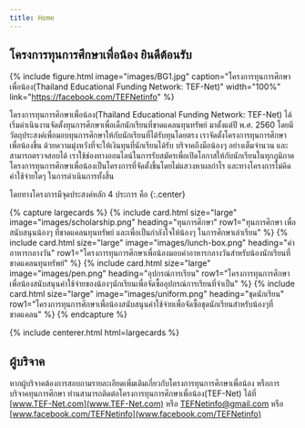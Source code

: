 ```yaml
---
title: Home
---
```


## โครงการทุนการศึกษาเพื่อน้อง ยินดีต้อนรับ

{%
  include figure.html
  image="images/BG1.jpg"
  caption="โครงการทุนการศึกษาเพื่อน้อง(Thailand Educational Funding Network: TEF-Net)"
  width="100%"
  link="https://facebook.com/TEFNetinfo"
%}

โครงการทุนการศึกษาเพื่อน้อง(Thailand Educational Funding Network: TEF-Net) ได้เริ่มดำเนินงานจัดตั้งทุนการศึกษาเพื่อเด็กนักเรียนที่ขาดแคลนทุนทรัพย์ มาตั้งแต่ปี พ.ศ. 2560 โดยมีวัตถุประสงค์เพื่อมอบทุนการศึกษาให้กับนักเรียนที่ได้รับทุนโดยตรง เราจัดตั้งโครงการทุนการศึกษาเพื่อน้องขึ้น ด้วยความมุ่งหวังที่จะให้เงินทุนที่นักเรียนได้รับ บริจาคถึงมือน้องๆ อย่างเต็มจำนวน และสามารถตรวจสอบได้ เราใช้ช่องทางออนไลน์ในการรับสมัครเพื่อเปิดโอกาสให้กับนักเรียนในทุกภูมิภาค โครงการทุนการศึกษาเพื่อน้องเป็นโครงการที่จัดตั้งขึ้นโดยไม่แสวงหาผลกำไร และทางโครงการไม่คิดค่าใช้จ่ายใดๆ ในการดำเนินการทั้งสิ้น

โดยทางโครงการมีจุดประสงค์หลัก 4 ประการ คือ
{:.center}

{% capture largecards %}
{%
  include card.html
  size="large"
  image="images/scholarship.png"
  heading="ทุนการศึกษา"
  row1="ทุนการศึกษา เพื่อสนับสนุนน้องๆ ที่ขาดแคลนทุนทรัพย์ และเพื่อเป็นกำลังใจให้น้องๆ ในการศึกษาเล่าเรียน"
%}
{%
  include card.html
  size="large"
  image="images/lunch-box.png"
  heading="ค่าอาหารกลางวัน"
  row1="โครงการทุนการศึกษาเพื่อน้องมอบค่าอาหารกลางวันสำหรับน้องนักเรียนที่ขาดแคลนทุนทรัพย์"
%}
{%
  include card.html
  size="large"
  image="images/pen.png"
  heading="อุปกรณ์การเรียน"
  row1="โครงการทุนการศึกษาเพื่อน้องสนับสนุนค่าใช้จ่ายของน้องๆนักเรียนเพื่อจัดซื้ออุปกรณ์การเรียนที่จำเป็น"
%}
{%
  include card.html
  size="large"
  image="images/uniform.png"
  heading="ชุดนักเรียน"
  row1="โครงการทุนการศึกษาเพื่อน้องสนับสนุนค่าใช้จ่ายเพื่อจัดซื้อชุดนักเรียนสำหรับน้องๆที่ขาดแคลน"
%}
{% endcapture %}

{% include centerer.html html=largecards %}

## ผู้บริจาค
หากผู้บริจาคต้องการสอบถามรายละเอียดเพิ่มเติมเกี่ยวกับโครงการทุนการศึกษาเพื่อน้อง หรือการบริจาคทุนการศึกษา ท่านสามารถติดต่อโครงการทุนการศึกษาเพื่อน้อง(TEF-Net) ได้ที่ [www.TEF-Net.com](www.TEF-Net.com) หรือ [TEFNetinfo@gmail.com](mailto:TEFNetinfo@gmail.com) หรือ [www.facebook.com/TEFNetinfo](www.facebook.com/TEFNetinfo)

